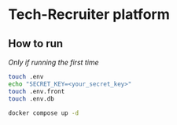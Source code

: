 # Tech-Recruiter platform

## How to run

*Only if running the first time*
```bash
touch .env
echo "SECRET_KEY=<your_secret_key>"
touch .env.front
touch .env.db
```

```bash
docker compose up -d
```
